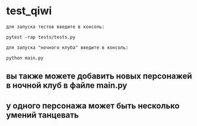 # test_qiwi
`для запуска тестов введите в консоль:`
```
pytest -rap tests/tests.py
```
`для запуска "ночного клуба" введите в консоль:`
```
python main.py
```

## вы также можете добавить новых персонажей в ночной клуб в файле main.py
## у одного персонажа может быть несколько умений танцевать 